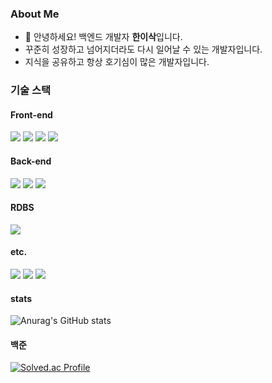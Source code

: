 ### About Me
- 👋 안녕하세요! 백엔드 개발자 **한이삭**입니다.
- 꾸준히 성장하고 넘어지더라도 다시 일어날 수 있는 개발자입니다.
- 지식을 공유하고 항상 호기심이 많은 개발자입니다.


### 기술 스택
#### Front-end
<span>
  <img src="https://img.shields.io/badge/html5-E34F26?style=flat-square&logo=html5&logoColor=white"/>
  <img src="https://img.shields.io/badge/css3-1572B6?style=flat-square&logo=css3&logoColor=white"/>
  <img src="https://img.shields.io/badge/javascript-F7DF1E?style=flat-square&logo=javascript&logoColor=black"/>
  <img src="https://img.shields.io/badge/react-61DAFB?style=flat-square&logo=react&logoColor=black"/>
</span>

#### Back-end
<span>
  <img src="https://img.shields.io/badge/Java-007396?style=flat-square&logo=Java&logoColor=white"/>
  <img src="https://img.shields.io/badge/spring-6DB33F?style=flat-square&logo=spring&logoColor=white"/>
  <img src="https://img.shields.io/badge/springboot-6DB33F?style=flat-square&logo=springboot&logoColor=white"/>
</span>

#### RDBS
<span>
  <img src="https://img.shields.io/badge/mysql-4479A1?style=flat-square&logo=mysql&logoColor=white"/>
</span>

#### etc.
<span>
  <img src="https://img.shields.io/badge/git-F05032?style=flat-square&logo=git&logoColor=white"/>
  <img src="https://img.shields.io/badge/github-181717?style=flat-square&logo=github&logoColor=white"/>
  <img src="https://img.shields.io/badge/notion-000000?style=flat-square&logo=notion&logoColor=white"/>
</span>

#### stats
![Anurag's GitHub stats](https://github-readme-stats.vercel.app/api?username=IsaacHana&show_icons=true&count_private=true&theme=radical)

#### 백준
[![Solved.ac Profile](http://mazassumnida.wtf/api/v2/generate_badge?boj=isaac233)](https://solved.ac/isaac233/)
<!--
**IsaacHana/IsaacHana** is a ✨ _special_ ✨ repository because its `README.md` (this file) appears on your GitHub profile.

Here are some ideas to get you started:

- 🔭 I’m currently working on ...
- 🌱 I’m currently learning ...
- 👯 I’m looking to collaborate on ...
- 🤔 I’m looking for help with ...
- 💬 Ask me about ...
- 📫 How to reach me: ...
- 😄 Pronouns: ...
- ⚡ Fun fact: ...
-->
